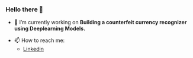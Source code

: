 ### Hello there 👋

- 🔭 I’m currently working on **Building a counterfeit currency recognizer using Deeplearning Models.**
<!-- - 🌱 I’m currently learning **Machine Learning Algorithms**.-->
- 📫 How to reach me:
  - [Linkedin](https://www.linkedin.com/in/saikamesh/ 'SaiKamesh')

<!--
**Saikamesh/Saikamesh** is a ✨ _special_ ✨ repository because its `README.md` (this file) appears on your GitHub profile.

Here are some ideas to get you started:

- 🔭 I’m currently working on ...
- 🌱 I’m currently learning ...
- 👯 I’m looking to collaborate on ...
- 🤔 I’m looking for help with ...
- 💬 Ask me about ...
- 📫 How to reach me: ...
- 😄 Pronouns: ...
- ⚡ Fun fact: ...
  -->
